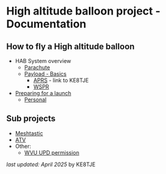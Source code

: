 # High altitude balloon project - Documentation

## How to fly a High altitude balloon

- HAB System overview
	- [Parachute](docs/other/Parachute.md)
	- [Payload - Basics](docs/Payload%20-%20Basics.md)
		- [APRS](https://github.com/hasithperera/APRS_tracker) - link to KE8TJE
		- [WSPR](docs/WSPR/Readme.md)
- [Preparing for a launch](docs/Preparing%20for%20a%20launch.md)
	- [Personal](docs/Tutorials/Launch%20planning.md)
## Sub projects

- [Meshtastic](docs/Meshtastic/Readme.md)
- [ATV](docs/ATV/Readme.md)
- Other:
	- [WVU UPD permission](other/ARC%20HAB%20-%20WVU-PD-6%20application.md)

*last updated: April 2025* by KE8TJE 